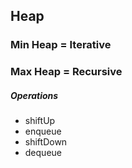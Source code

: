 ## Heap

### Min Heap = Iterative
### Max Heap = Recursive

##### Operations
* shiftUp
* enqueue
* shiftDown
* dequeue
